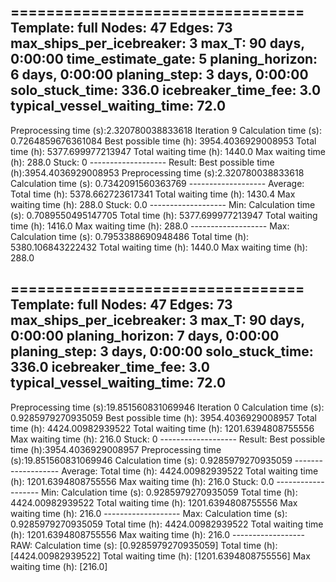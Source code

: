 =================================
Template: full
Nodes: 47
Edges: 73
max_ships_per_icebreaker: 3
max_T: 90 days, 0:00:00
time_estimate_gate: 5
planing_horizon: 6 days, 0:00:00
planing_step: 3 days, 0:00:00
solo_stuck_time: 336.0
icebreaker_time_fee: 3.0
typical_vessel_waiting_time: 72.0
----------------------------------
Preprocessing time (s):2.320780038833618
Iteration 9
Calculation time (s): 0.7264859676361084
Best possible time (h): 3954.4036929008953
Total time (h): 5377.699977213947
Total waiting time (h): 1440.0
Max waiting time (h): 288.0
Stuck: 0
------------------- Result:
Best possible time (h):3954.4036929008953
Preprocessing time (s):2.320780038833618
Calculation time (s): 0.7342091560363769
------------------- Average:
Total time (h): 5378.662723617341
Total waiting time (h): 1430.4
Max waiting time (h): 288.0
Stuck: 0.0
------------------- Min:
Calculation time (s): 0.7089550495147705
Total time (h): 5377.699977213947
Total waiting time (h): 1416.0
Max waiting time (h): 288.0
------------------- Max:
Calculation time (s): 0.7953388690948486
Total time (h): 5380.106843222432
Total waiting time (h): 1440.0
Max waiting time (h): 288.0



=================================
Template: full
Nodes: 47
Edges: 73
max_ships_per_icebreaker: 3
max_T: 90 days, 0:00:00
planing_horizon: 7 days, 0:00:00
planing_step: 3 days, 0:00:00
solo_stuck_time: 336.0
icebreaker_time_fee: 3.0
typical_vessel_waiting_time: 72.0
----------------------------------
Preprocessing time (s):19.851560831069946
Iteration 0
Calculation time (s): 0.9285979270935059
Best possible time (h): 3954.4036929008957
Total time (h): 4424.00982939522
Total waiting time (h): 1201.6394808755556
Max waiting time (h): 216.0
Stuck: 0
------------------- Result:
Best possible time (h):3954.4036929008957
Preprocessing time (s):19.851560831069946
Calculation time (s): 0.9285979270935059
------------------- Average:
Total time (h): 4424.00982939522
Total waiting time (h): 1201.6394808755556
Max waiting time (h): 216.0
Stuck: 0.0
------------------- Min:
Calculation time (s): 0.9285979270935059
Total time (h): 4424.00982939522
Total waiting time (h): 1201.6394808755556
Max waiting time (h): 216.0
------------------- Max:
Calculation time (s): 0.9285979270935059
Total time (h): 4424.00982939522
Total waiting time (h): 1201.6394808755556
Max waiting time (h): 216.0
------------------ RAW:
Calculation time (s): [0.9285979270935059]
Total time (h): [4424.00982939522]
Total waiting time (h): [1201.6394808755556]
Max waiting time (h): [216.0]